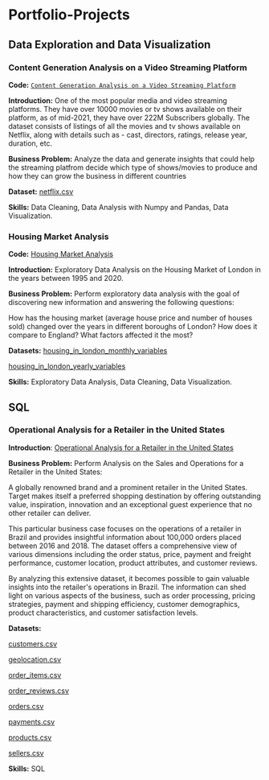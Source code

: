 # Portfolio-Projects

## Data Exploration and Data Visualization

### Content Generation Analysis on a Video Streaming Platform
**Code:** [`Content Generation Analysis on a Video Streaming Platform`](https://github.com/shauryananda/Portfolio-Projects/blob/main/Data%20Exploration%20and%20Visualisation/Content%20Generation%20Analysis%20on%20a%20Video%20Streaming%20Platform.ipynb)

**Introduction:**  One of the most popular media and video streaming platforms. They have over 10000 movies or tv shows available on their platform, as of mid-2021, they have over 222M Subscribers globally. The dataset consists of listings of all the movies and tv shows available on Netflix, along with details such as - cast, directors, ratings, release year, duration, etc.

**Business Problem:** Analyze the data and generate insights that could help the streaming platfrom decide which type of shows/movies to produce and how they can grow the business in different countries

**Dataset:** [netflix.csv](https://github.com/shauryananda/Portfolio-Projects/blob/main/Data%20Exploration%20and%20Visualisation/netflix.csv)

**Skills:** Data Cleaning, Data Analysis with Numpy and Pandas, Data Visualization.

### Housing Market Analysis
**Code:** [Housing Market Analysis](https://github.com/shauryananda/Portfolio-Projects/blob/main/Data%20Exploration%20and%20Visualisation/Housing%20Market%20Analysis.ipynb)

**Introduction:** Exploratory Data Analysis on the Housing Market of London in the years between 1995 and 2020.

**Business Problem:** Perform exploratory data analysis with the goal of discovering new information and answering the following questions:

How has the housing market (average house price and number of houses sold) changed over the years in different boroughs of London? How does it compare to England?
What factors affected it the most?

**Datasets:** [housing_in_london_monthly_variables](https://github.com/shauryananda/Portfolio-Projects/blob/main/Data%20Exploration%20and%20Visualisation/housing_in_london_monthly_variables.csv)

[housing_in_london_yearly_variables](https://github.com/shauryananda/Portfolio-Projects/blob/main/Data%20Exploration%20and%20Visualisation/housing_in_london_yearly_variables.csv)

**Skills:** Exploratory Data Analysis, Data Cleaning, Data Visualization.


## SQL

### Operational Analysis for a Retailer in the United States

**Introduction**: [Operational Analysis for a Retailer in the United States](https://github.com/shauryananda/Portfolio-Projects/blob/main/SQL/Target%20-%20Business%20Case.pdf)

**Business Problem:** Perform Analysis on the Sales and Operations for a Retailer in the United States:

A globally renowned brand and a prominent retailer in the United States. Target makes itself a preferred shopping destination by offering outstanding value, inspiration, innovation and an exceptional guest experience that no other retailer can deliver.

This particular business case focuses on the operations of a retailer in Brazil and provides insightful information about 100,000 orders placed between 2016 and 2018. The dataset offers a comprehensive view of various dimensions including the order status, price, payment and freight performance, customer location, product attributes, and customer reviews.

By analyzing this extensive dataset, it becomes possible to gain valuable insights into the retailer's operations in Brazil. The information can shed light on various aspects of the business, such as order processing, pricing strategies, payment and shipping efficiency, customer demographics, product characteristics, and customer satisfaction levels.

**Datasets:** 

[customers.csv](https://drive.google.com/drive/folders/1TGEc66YKbD443nslRi1bWgVd238gJCnb)

[geolocation.csv](https://drive.google.com/drive/folders/1TGEc66YKbD443nslRi1bWgVd238gJCnb) 

[order_items.csv](https://drive.google.com/drive/folders/1TGEc66YKbD443nslRi1bWgVd238gJCnb) 

[order_reviews.csv](https://drive.google.com/drive/folders/1TGEc66YKbD443nslRi1bWgVd238gJCnb)

[orders.csv](https://drive.google.com/drive/folders/1TGEc66YKbD443nslRi1bWgVd238gJCnb)

[payments.csv](https://drive.google.com/drive/folders/1TGEc66YKbD443nslRi1bWgVd238gJCnb)

[products.csv](https://drive.google.com/drive/folders/1TGEc66YKbD443nslRi1bWgVd238gJCnb)

[sellers.csv](https://drive.google.com/drive/folders/1TGEc66YKbD443nslRi1bWgVd238gJCnb)

**Skills:** SQL


